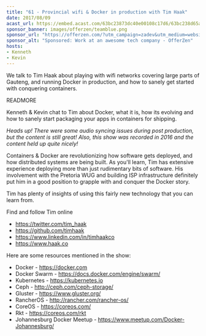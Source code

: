 ```yaml
---
title: "61 - Provincial wifi & Docker in production with Tim Haak"
date: 2017/08/09
acast_url: https://embed.acast.com/63bc23873dc40e00108c17d6/63bc238d65ae3d001128d7b3
sponsor_banner: images/offerzen/teamblue.png
sponsor_url: "https://offerzen.com/?utm_campaign=zadev&utm_medium=website"
sponsor_alt: "Sponsored: Work at an awesome tech company - OfferZen"
hosts:
- Kenneth
- Kevin
---
```


We talk to Tim Haak about playing with wifi networks covering large parts of Gauteng, and running Docker in production, and how to sanely get started with conquering containers.

READMORE

Kenneth & Kevin chat to Tim about Docker, what it is, how its evolving and how to sanely start packaging your apps in containers for shipping.

_Heads up! There were some audio syncing issues during post production, but the content is still great! Also, this show was recorded in 2016 and the content held up quite nicely!_

Containers & Docker are revolutionizing how software gets deployed, and how distributed systems are being built. As you'll learn, Tim has extensive experience deploying more than just rudimentary bits of software. His involvement with the Pretoria WUG and building ISP infrastructure definitely put him in a good position to grapple with and conquer the Docker story.

Tim has plenty of insights of using this fairly new technology that you can learn from.

Find and follow Tim online

* https://twitter.com/tim_haak
* https://github.com/timhaak
* https://www.linkedin.com/in/timhaakco
* https://www.haak.co

Here are some resources mentioned in the show:

* Docker - https://docker.com
* Docker Swarm - https://docs.docker.com/engine/swarm/
* Kubernetes - https://kubernetes.io
* Ceph - http://ceph.com/ceph-storage/
* Gluster - https://www.gluster.org/
* RancherOS - http://rancher.com/rancher-os/
* CoreOS - https://coreos.com/
* Rkt - https://coreos.com/rkt
* Johannesburg Docker Meetup - https://www.meetup.com/Docker-Johannesburg/

